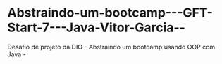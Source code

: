 # Abstraindo-um-bootcamp---GFT-Start-7---Java-Vitor-Garcia--
Desafio de projeto da DIO - Abstraindo um bootcamp usando OOP com Java -
